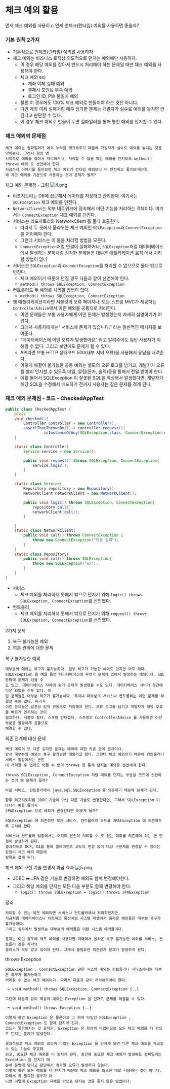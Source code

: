 # 체크 예외 활용

언제 체크 예외를 사용하고 언제 언체크(런타임) 예외를 사용하면 좋을까?

### 기본 원칙 2가지 

- 기본적으로 언체크(런타임) 예외를 사용하자.
- 체크 예외는 비즈니스 로직상 의도적으로 던지는 예외에만 사용하자.
  - 이 경우 해당 예외를 잡아서 반드시 처리해야 하는 문제일 때만 체크 예외를 사용해야 한다. 
  - 체크 예외 ex)
    - 계좌 이체 실패 예외
    - 결제시 포인트 부족 예외
    - 로그인 ID, PW 불일치 예외
  - 물론 이 경우에도 100% 체크 예외로 만들어야 하는 것은 아니다.
  - 다만 계좌 이체 실패처럼 매우 심각한 문제는 개발자가 실수로 예외를 놓치면 안된다고 판단할 수 있다. 
  - 이 경우 체크 예외로 만들어 두면 컴파일러를 통해 놓친 예외를 인지할 수 있다.

### 체크 예외의 문제점

```text
체크 예외는 컴파일러가 예외 누락을 체크해주기 때문에 개발자가 실수로 예외를 놓치는 것을 막아준다. 그래서 항상 명
시적으로 예외를 잡아서 처리하거나, 처리할 수 없을 때는 예외를 던지도록 method() throws 예외 로 선언해야 한다.
지금까지 이야기를 들어보면 체크 예외가 런타임 예외보다 더 안전하고 좋아보이는데, 
왜 체크 예외를 기본으로 사용하는 것이 문제가 될까?
```

체크 예외 문제점 - 그림
![4.png](Image%2F4.png)
- 리포지토리는 DB에 접근해서 데이터를 저장하고 관리한다. 여기서는 ``SQLException`` 체크 예외를 던진다.
- ``NetworkClient``는 외부 네트워크에 접속해서 어떤 기능을 처리하는 객체이다. 여기서는
  ``ConnectException`` 체크 예외를 던진다.
- 서비스는 리포지토리와 NetworkClient 를 둘다 호출한다.
  - 따라서 두 곳에서 올라오는 체크 예외인 ``SQLException``과 ``ConnectException``을 처리해야 한다.
  - 그런데 서비스는 이 둘을 처리할 방법을 모른다.
  - ``ConnectException``처럼 연결이 실패하거나, ``SQLException``처럼 데이터베이스에서 발생하는 문제처럼 심각한 문제들은 대부분 애플리케이션 로직
    에서 처리할 방법이 없다
- 서비스는 ``SQLException``과 ``ConnectException``를 처리할 수 없으므로 둘다 밖으로 던진다. 
  - 체크 예외이기 때문에 던질 경우 다음과 같이 선언해야 한다.
  - ``method() throws SQLException, ConnectException``
- 컨트롤러도 두 예외를 처리할 방법이 없다.
  - ``method() throws SQLException, ConnectException``
- 웹 애플리케이션이라면 서블릿의 오류 페이지나, 또는 스프링 MVC가 제공하는 ``ControllerAdvice``에서 이런 예외를 공통으로 처리한다.
  - 이런 문제들은 보통 사용자에게 어떤 문제가 발생했는지 자세히 설명하기가 어렵다.
  - 그래서 사용자에게는" 서비스에 문제가 있습니다." 라는 일반적인 메시지를 보여준다. 
  - "데이터베이스에 어떤 오류가 발생했어요" 라고 알려주어도 일반 사용자가 이해할 수 없다. 그리고 보안에도 문제가 될 수 있다.
  - API라면 보통 HTTP 상태코드 500(내부 서버 오류)을 사용해서 응답을 내려준다.
  - 이렇게 해결이 불가능한 공통 예외는 별도의 오류 로그를 남기고, 개발자가 오류를 빨리 인지할 수 있도록
    메일, 알림(문자, 슬랙)등을 통해서 전달 받아야 한다.
  - 예를 들어서 SQLException 이 잘못된 SQL을 작성해서 발생했다면, 개발자가 해당 SQL을 수정해서 배포하기 전까지 
    사용자는 같은 문제를 겪게 된다.

### 체크 예외 문제점 - 코드 - CheckedAppTest

```java
public class CheckedAppTest {
    @Test
    void checked(){
        Controller controller = new Controller();
        assertThatThrownBy(()-> controller.request())
                .isInstanceOfAny(SQLException.class, ConnectException.class);
    }

    static class Controller{
        Service service = new Service();

        public void request() throws SQLException, ConnectException{
            service.logic();
        }
    }

    static class Service{
        Repository repository = new Repository();
        NetworkClient networkClient = new NetworkClient();

        public void logic() throws SQLException, ConnectException{
            repository.call();
            networkClient.call();
        }

    }
    static class NetworkClient{
        public void call() throws ConnectException {
            throw new ConnectException("연결 실패");
        }
    }
    static class Repository{
        public void call() throws SQLException{
            throw new SQLException("ex");
        }
    }
}
```
- 서비스
  - 체크 예외를 처리하지 못해서 밖으로 던지기 위해 ``logic() throws SQLException, ConnectException``를 선언했다.
- 컨트롤러
  - 체크 예외를 처리하지 못해서 밖으로 던지기 위해 ``request() throws SQLException, ConnectException``를 선언했다.

2가지 문제
1. 복구 불가능한 예외
2. 의존 관계에 대한 문제

복구 불가능한 예외
```text
대부분의 예외는 복구가 불가능하다. 일부 복구가 가능한 예외도 있지만 아주 적다.
SQLException 을 예를 들면 데이터베이스에 무언가 문제가 있어서 발생하는 예외이다. SQL 문법에 문제가 있을 수
도 있고, 데이터베이스 자체에 뭔가 문제가 발생했을 수도 있다. 데이터베이스 서버가 중간에 다운 되었을 수도 있다. 이
런 문제들은 대부분 복구가 불가능하다. 특히나 대부분의 서비스나 컨트롤러는 이런 문제를 해결할 수는 없다. 따라서
이런 문제들은 일관성 있게 공통으로 처리해야 한다. 오류 로그를 남기고 개발자가 해당 오류를 빠르게 인지하는 것이
필요하다. 서블릿 필터, 스프링 인터셉터, 스프링의 ControllerAdvice 를 사용하면 이런 부분을 깔끔하게 공통으로
해결할 수 있다.
```

의존 관계에 대한 문제
```text
체크 예외의 또 다른 심각한 문제는 예외에 대한 의존 관계 문제이다.
앞서 대부분의 예외는 복구 불가능한 예외라고 했다. 그런데 체크 예외이기 때문에 컨트롤러나 서비스 입장에서는 본인
이 처리할 수 없어도 어쩔 수 없이 throws 를 통해 던지는 예외를 선언해야 한다.

throws SQLException, ConnectException 처럼 예외를 던지는 부분을 코드에 선언하는 것이 왜 문제가 될까?

바로 서비스, 컨트롤러에서 java.sql.SQLException 을 의존하기 때문에 문제가 된다.

향후 리포지토리를 JDBC 기술이 아닌 다른 기술로 변경한다면, 그래서 SQLException 이 아니라 예를 들어서
JPAException 으로 예외가 변경된다면 어떻게 될까?

SQLException 에 의존하던 모든 서비스, 컨트롤러의 코드를 JPAException 에 의존하도록 고쳐야 한다.

서비스나 컨트롤러 입장에서는 어차피 본인이 처리할 수 도 없는 예외를 의존해야 하는 큰 단점이 발생하게 된다.
결과적으로 OCP, DI를 통해 클라이언트 코드의 변경 없이 대상 구현체를 변경할 수 있다는 장점이 체크 예외 때문에 
발목을 잡게 된다.
```

체크 예외 구현 기술 변경시 파급 효과
![5.png](Image%2F5.png)
- JDBC ➡️ JPA 같은 기술로 변경하면 예외도 함께 변경해야한다. 
- 그리고 해당 예외를 던지는 모든 다음 부분도 함께 변경해야 한다.
  - ``logic() throws SQLException ➡️ logic() throws JPAException``

정리
```text
처리할 수 있는 체크 예외라면 서비스나 컨트롤러에서 처리하겠지만, 
지금처럼 데이터베이스나 네트워크 통신처럼 시스템 레벨에서 올라온 예외들은 대부분 복구가 불가능하다.
그리고 실무에서 발생하는 대부분의 예외들은 이런 시스템 예외들이다.

문제는 이런 경우에 체크 예외를 사용하면 아래에서 올라온 복구 불가능한 예외를 서비스, 컨트롤러 같은 각각의
클래스가 모두 알고 있어야 한다. 그래서 불필요한 의존관계 문제가 발생하게 된다.
```

throws Exception
```text
SQLException , ConnectException 같은 시스템 예외는 컨트롤러나 서비스에서는 대부분 복구가 불가능하고
처리할 수 없는 체크 예외이다. 따라서 다음과 같이 처리해주어야 한다.

 ➡️ void method() throws SQLException, ConnectException {..}

그런데 다음과 같이 최상위 예외인 Exception 을 던져도 문제를 해결할 수 있다.

 ➡️ void method() throws Exception {..}

이렇게 하면 Exception 은 물론이고 그 하위 타입인 SQLException , ConnectException 도 함께 던지게 된다. 
코드가 깔끔해지는 것 같지만, Exception 은 최상위 타입이므로 모든 체크 예외를 다 밖으로 던지는 문제가 발생한다.

결과적으로 체크 예외의 최상위 타입인 Exception 을 던지게 되면 다른 체크 예외를 체크할 수 있는 기능이 무효화
되고, 중요한 체크 예외를 다 놓치게 된다. 중간에 중요한 체크 예외가 발생해도 컴파일러는 Exception 을 던지기 때
문에 문법에 맞다고 판단해서 컴파일 오류가 발생하지 않는다.
이렇게 하면 모든 예외를 다 던지기 때문에 체크 예외를 의도한 대로 사용하는 것이 아니다. 따라서 꼭 필요한 경우가 아
니면 이렇게 Exception 자체를 밖으로 던지는 것은 좋지 않은 방법이다.
```